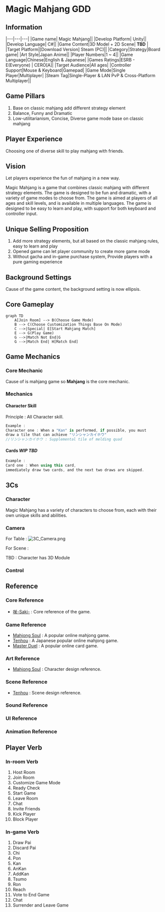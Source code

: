 # Magic Mahjang GDD

## Information

|---|---|---|
|Game name| Magic Mahjang||
|Develop Platform| Unity||
|Develop Language| C#||
|Game Content|3D Model + 2D Scene| **TBD** |
|Target Platform|[Download Version] Steam (PC)||
|Category|Strategy|Board game|
|Art Style|Japan Anime||
|Player Numbers|1 ~ 4||
|Game Language|Chinese|English & Japanese|
|Games Ratings|ESRB - E(Everyone) | CERO[A]|
|Target Audience|All ages|
|Controller Support|Mouse & Keyboard|Gamepad|
|Game Mode|Single Player|Multiplayer|
|Steam Tag|Single-Player & LAN PvP & Cross-Platform Multiplayer|| 

## Game Pillars
1. Base on classic mahjang add different strategy element
2. Balance, Funny and Dramatic
3. Low-utilitarianism, Concise, Diverse game mode base on classic mahjang

## Player Experience
Choosing one of diverse skill to play mahjang with friends.

## Vision
Let players experience the fun of mahjang in a new way.

Magic Mahjang is a game that combines classic mahjang with different strategy elements. 
The game is designed to be fun and dramatic, with a variety of game modes to choose from. 
The game is aimed at players of all ages and skill levels, and is available in multiple languages. 
The game is designed to be easy to learn and play, with support for both keyboard and controller input.

## Unique Selling Proposition
1. Add more strategy elements, but all based on the classic mahjang rules, easy to learn and play
2. Opened game can let player community to create more game mode
3. Without gacha and in-game purchase system, Provide players with a pure gaming experience

## Background Settings
Cause of the game content, the background setting is now ellipsis.

## Core Gameplay
```mermaid
graph TD
    A[Join Room] --> B(Choose Game Mode)
    B --> C(Choose Customization Things Base On Mode)
    C -->|Special| E[Start Mahjang Match]
    E --> G(Play Game)
    G -->|Match Not End|G
    G -->|Match End| H[Match End]
```

## Game Mechanics
### Core Mechanic
Cause of is mahjang game so **Mahjang** is the core mechanic.
### Mechanics
#### Character Skill
Principle : All Character skill.
```C#
Example : 
Character one : When a "Kan" is performed, if possible, you must 
draw a tile that can achieve "リンシャンカイホウ" 
//リンシャンカイホウ : Supplemental tile of melding quad
```
#### Cards _WIP_ _TBD_
```C#
Example :
Card one : When using this card, 
immediately draw two cards, and the next two draws are skipped.
```

## 3Cs
### Character
Magic Mahjang has a variety of characters to choose from, each with their own unique skills and abilities.
### Camera

<p>For Table : <img src="3C_Camera.png" alt="3C_Camera.png" style="block"/></p>
For Scene : 

TBD : Character has 3D Module
### Control


## Reference
### Core Reference
- [咲-Saki-](https://saki.fandom.com/wiki/Saki_Wiki) : Core reference of the game.
### Game Reference
- [Mahjong Soul](https://mahjongsoul.yo-star.com/) : A popular online mahjong game.
- [Tenhou](https://tenhou.net/0/) : A Japanese popular online mahjong game.
- [Master Duel](https://store.steampowered.com/app/1449850/YuGiOh_Master_Duel/) : A popular online card game.
### Art Reference
- [Mahjong Soul](https://mahjongsoul.yo-star.com/) : Character design reference.
### Scene Reference
- [Tenhou](https://tenhou.net/0/) : Scene design reference.
### Sound Reference
### UI Reference
### Animation Reference

## Player Verb
### In-room Verb
1. Host Room
2. Join Room
3. Customize Game Mode
4. Ready Check
5. Start Game
6. Leave Room
7. Chat
8. Invite Friends
9. Kick Player
10. Block Player
### In-game Verb
1. Draw Pai
2. Discard Pai
3. Chi
4. Pon
5. Kan
6. AnKan
7. AddKan
8. Tsumo
9. Ron
10. Reach
11. Vote to End Game
12. Chat
13. Surrender and Leave Game